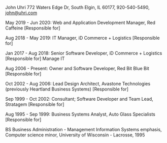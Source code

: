 John Uhri
772 Waters Edge Dr, South Elgin, IL 60177, 920-540-5490, john@uhri.com



May 2019 - Jun 2020: Web and Application Development Manager, Red Caffeine
[Responsible for] 


Aug 2018 - May 2019: IT Manager, iD Commerce + Logistics
[Responsible for] 

Jan 2017 - Aug 2018: Senior Software Developer, iD Commerce + Logistics
[Responsible for] 
Manage IT 

Aug 2006 - Present: Owner and Software Developer, Red Bit Blue Bit
[Responsible for] 

Oct 2002 - Aug 2006: Lead Design Architect, Avastone Technologies (previously Heartland Business Systems)
[Responsible for] 

Sep 1999 - Oct 2002: Consultant; Software Developer and Team Lead, Stratagem
[Responsible for] 

Aug 1995 - Sep 1999: Business Systems Analyst, Auto Glass Specialists
[Responsible for] 


BS Business Administration - Management Information Systems emphasis, Computer science minor, University of Wisconsin - Lacrosse, 1995